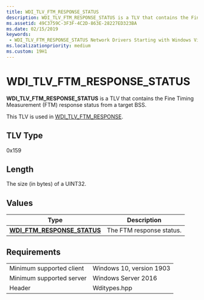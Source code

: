 ```yaml
---
title: WDI_TLV_FTM_RESPONSE_STATUS
description: WDI_TLV_FTM_RESPONSE_STATUS is a TLV that contains the Fine Timing Measurement (FTM) response status from a target BSS.
ms.assetid: 49C3759C-3F3F-4C2D-863E-28227ED323BA
ms.date: 02/15/2019
keywords:
 - WDI_TLV_FTM_RESPONSE_STATUS Network Drivers Starting with Windows Vista
ms.localizationpriority: medium
ms.custom: 19H1
---
```


# WDI_TLV_FTM_RESPONSE_STATUS

**WDI_TLV_FTM_RESPONSE_STATUS** is a TLV that contains the Fine Timing Measurement (FTM) response status from a target BSS.

This TLV is used in [WDI_TLV_FTM_RESPONSE](wdi-tlv-ftm-response.md).

## TLV Type

0x159

## Length

The size (in bytes) of a UINT32.

## Values

| Type | Description |
| --- | --- |
| [**WDI_FTM_RESPONSE_STATUS**](https://docs.microsoft.com/windows-hardware/drivers/ddi/wditypes/ne-wditypes-_wdi_ftm_response_status) | The FTM response status. |

## Requirements

|   |   |
| --- | --- |
| Minimum supported client | Windows 10, version 1903 |
| Minimum supported server | Windows Server 2016 |
| Header | Wditypes.hpp |
